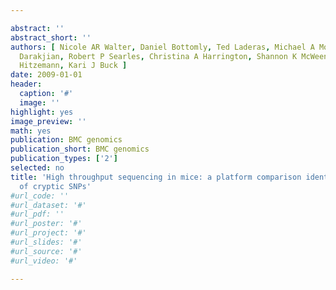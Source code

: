 ```yaml
---

abstract: ''
abstract_short: ''
authors: [ Nicole AR Walter, Daniel Bottomly, Ted Laderas, Michael A Mooney, Priscila
  Darakjian, Robert P Searles, Christina A Harrington, Shannon K McWeeney, Robert
  Hitzemann, Kari J Buck ]
date: 2009-01-01
header:
  caption: '#'
  image: ''
highlight: yes
image_preview: ''
math: yes
publication: BMC genomics
publication_short: BMC genomics
publication_types: ['2']
selected: no
title: 'High throughput sequencing in mice: a platform comparison identifies a preponderance
  of cryptic SNPs'
#url_code: ''
#url_dataset: '#'
#url_pdf: ''
#url_poster: '#'
#url_project: '#'
#url_slides: '#'
#url_source: '#'
#url_video: '#'

---
```

